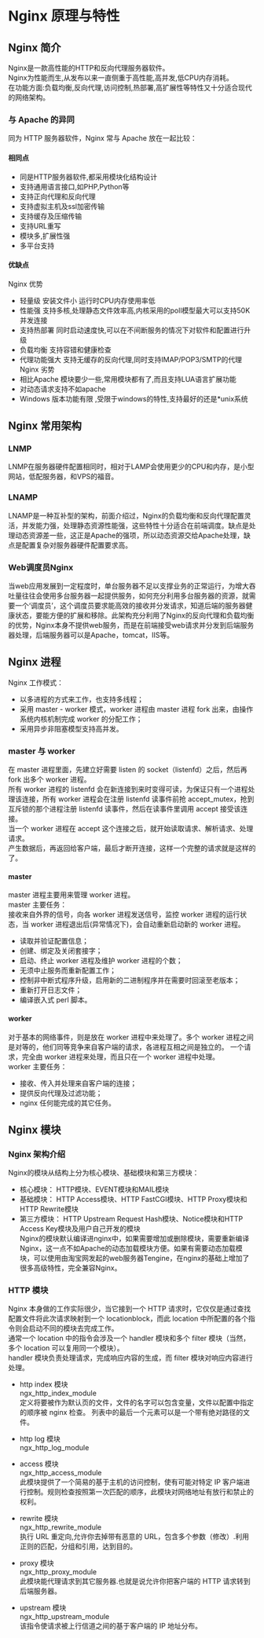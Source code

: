 # Nginx 原理与特性
## Nginx 简介
Nginx是一款高性能的HTTP和反向代理服务器软件。</br>
Nginx为性能而生,从发布以来一直侧重于高性能,高并发,低CPU内存消耗。</br>
在功能方面:负载均衡,反向代理,访问控制,热部署,高扩展性等特性又十分适合现代的网络架构。</br>
### 与 Apache 的异同
同为 HTTP 服务器软件，Nginx 常与 Apache 放在一起比较：</br>
#### 相同点
* 同是HTTP服务器软件,都采用模块化结构设计
* 支持通用语言接口,如PHP,Python等
* 支持正向代理和反向代理
* 支持虚拟主机及ssl加密传输
* 支持缓存及压缩传输
* 支持URL重写
* 模块多,扩展性强
* 多平台支持
#### 优缺点
Nginx 优势</br>
* 轻量级 安装文件小 运行时CPU内存使用率低
* 性能强 支持多核,处理静态文件效率高,内核采用的poll模型最大可以支持50K并发连接
* 支持热部署 同时启动速度快,可以在不间断服务的情况下对软件和配置进行升级
* 负载均衡 支持容错和健康检查
* 代理功能强大 支持无缓存的反向代理,同时支持IMAP/POP3/SMTP的代理
Nginx 劣势</br>
* 相比Apache 模块要少一些,常用模块都有了,而且支持LUA语言扩展功能
* 对动态请求支持不如apache
* Windows 版本功能有限 ,受限于windows的特性,支持最好的还是*unix系统

## Nginx 常用架构
### LNMP
LNMP在服务器硬件配置相同时，相对于LAMP会使用更少的CPU和内存，是小型网站，低配服务器，和VPS的福音。
### LNAMP
LNAMP是一种互补型的架构，前面介绍过，Nginx的负载均衡和反向代理配置灵活，并发能力强，处理静态资源性能强，这些特性十分适合在前端调度。缺点是处理动态资源差一些，这正是Apache的强项，所以动态资源交给Apache处理，缺点是配置复杂对服务器硬件配置要求高。
### Web调度员Nginx
当web应用发展到一定程度时，单台服务器不足以支撑业务的正常运行，为增大吞吐量往往会使用多台服务器一起提供服务，如何充分利用多台服务器的资源，就需要一个‘调度员’，这个调度员要求能高效的接收并分发请求，知道后端的服务器健康状态，要能方便的扩展和移除。此架构充分利用了Nginx的反向代理和负载均衡的优势，Nginx本身不提供web服务，而是在前端接受web请求并分发到后端服务器处理，后端服务器可以是Apache，tomcat，IIS等。

## Nginx 进程
Nginx 工作模式：</br>
* 以多进程的方式来工作，也支持多线程；
* 采用 master - worker 模式，worker 进程由 master 进程 fork 出来，由操作系统内核机制完成 worker 的分配工作；
* 采用异步非阻塞模型支持高并发。
### master 与 worker
在 master 进程里面，先建立好需要 listen 的 socket（listenfd）之后，然后再 fork 出多个 worker 进程。</br>
所有 worker 进程的 listenfd 会在新连接到来时变得可读，为保证只有一个进程处理该连接，所有 worker 进程会在注册 listenfd 读事件前抢 accept_mutex，抢到互斥锁的那个进程注册 listenfd 读事件，然后在读事件里调用 accept 接受该连接。</br>
当一个 worker 进程在 accept 这个连接之后，就开始读取请求、解析请求、处理请求。</br>
产生数据后，再返回给客户端，最后才断开连接，这样一个完整的请求就是这样的了。</br>
#### master
master 进程主要用来管理 worker 进程。</br>
master 主要任务：</br>
接收来自外界的信号，向各 worker 进程发送信号，监控 worker 进程的运行状态，当 worker 进程退出后(异常情况下)，会自动重新启动新的 worker 进程。</br>
* 读取并验证配置信息；
* 创建、绑定及关闭套接字；
* 启动、终止 worker 进程及维护 worker 进程的个数；
* 无须中止服务而重新配置工作；
* 控制非中断式程序升级，启用新的二进制程序并在需要时回滚至老版本；
* 重新打开日志文件；
* 编译嵌入式 perl 脚本。
#### worker
对于基本的网络事件，则是放在 worker 进程中来处理了。多个 worker 进程之间是对等的，他们同等竞争来自客户端的请求，各进程互相之间是独立的。
一个请求，完全由 worker 进程来处理，而且只在一个 worker 进程中处理。</br>
worker 主要任务：</br>
* 接收、传入并处理来自客户端的连接；
* 提供反向代理及过滤功能；
* nginx 任何能完成的其它任务。

## Nginx 模块
### Nginx 架构介绍
Nginx的模块从结构上分为核心模块、基础模块和第三方模块：
* 核心模块： HTTP模块、EVENT模块和MAIL模块
* 基础模块： HTTP Access模块、HTTP FastCGI模块、HTTP Proxy模块和HTTP Rewrite模块
* 第三方模块： HTTP Upstream Request Hash模块、Notice模块和HTTP Access Key模块及用户自己开发的模块</br>
Nginx的模块默认编译进nginx中，如果需要增加或删除模块，需要重新编译Nginx，这一点不如Apache的动态加载模块方便。如果有需要动态加载模块，可以使用由淘宝网发起的web服务器Tengine，在nginx的基础上增加了很多高级特性，完全兼容Nginx。</br>

### HTTP 模块
Nginx 本身做的工作实际很少，当它接到一个 HTTP 请求时，它仅仅是通过查找配置文件将此次请求映射到一个 locationblock，而此 location 中所配置的各个指令则会启动不同的模块去完成工作。</br>
通常一个 location 中的指令会涉及一个 handler 模块和多个 filter 模块（当然，多个 location 可以复用同一个模块）。</br>
handler 模块负责处理请求，完成响应内容的生成，而 filter 模块对响应内容进行处理。</br>

* http index 模块</br>
ngx_http_index_module </br>
定义将要被作为默认页的文件，文件的名字可以包含变量，文件以配置中指定的顺序被 nginx 检查。 
列表中的最后一个元素可以是一个带有绝对路径的文件。 

* http log 模块</br>
ngx_http_log_module </br>

* access 模块</br>
ngx_http_access_module </br>
此模块提供了一个简易的基于主机的访问控制，使有可能对特定 IP 客户端进行控制。规则检查按照第一次匹配的顺序，此模块对网络地址有放行和禁止的权利。

* rewrite 模块</br>
ngx_http_rewrite_module </br>
执行 URL 重定向,允许你去掉带有恶意的 URL，包含多个参数（修改）.利用正则的匹配，分组和引用，达到目的。

* proxy 模块</br>
ngx_http_proxy_module </br>
此模块能代理请求到其它服务器.也就是说允许你把客户端的 HTTP 请求转到后端服务器。

* upstream 模块</br>
ngx_http_upstream_module </br>
该指令使请求被上行信道之间的基于客户端的 IP 地址分布。
